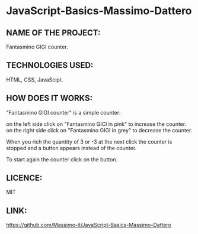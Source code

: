 # JavaScript-Basics-Massimo-Dattero

NAME OF THE PROJECT:
--------------------

Fantasmino GIGI counter.

TECHNOLOGIES USED:
------------------

HTML, CSS, JavaScipt.

HOW DOES IT WORKS:
------------------

"Fantasmino GIGI counter" is a simple counter:

on the left side click on "Fantasmino GICI in pink" to increase the counter.
on the right side click on "Fantasmino GIGI in grey" to decrease the counter.

When you rich the quantity of 3 or -3 at the next click the counter is stopped and a button appears instead of the counter.

To start again the counter click on the button.

LICENCE:
--------

MIT


LINK:
-----

https://github.com/Massimo-it/JavaScript-Basics-Massimo-Dattero
